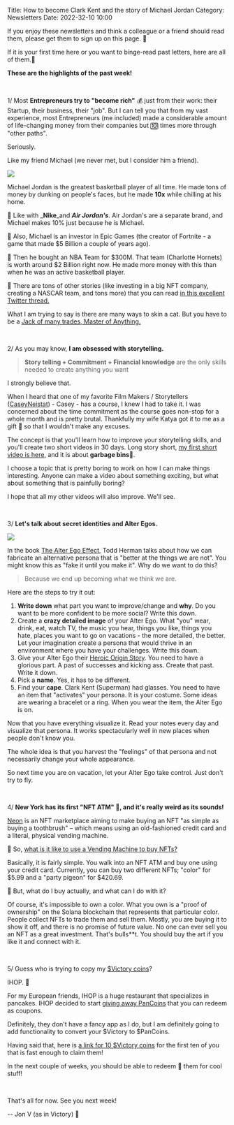 Title: How to become Clark Kent and the story of Michael Jordan
Category: Newsletters 
Date: 2022-32-10 10:00

If you enjoy these newsletters and think a colleague or a friend should read them, please get them to sign up on this page. 📝

If it is your first time here or you want to binge-read past letters, here are all of them.📰

**These are the highlights of the past week!**

<br>

1/ Most **Entrepreneurs try to "become rich"** 💰 just from their work: their Startup, their business, their "job". But I can tell you that from my vast experience, most Entrepreneurs (me included) made a considerable amount of life-changing money from their companies but 🔟 times more through "other paths".

Seriously.

Like my friend Michael (we never met, but I consider him a friend).

![](https://sendfoxprod.b-cdn.net/media/n67UZO6OjveCgo5XWL0U2EgP2PYYGmmvPSqg6QAD16325)

Michael Jordan is the greatest basketball player of all time. He made tons of money by dunking on people's faces, but he made **10x** while chilling at his home.

🔹 Like with _**Nike**_and _**Air Jordan's**_. Air Jordan's are a separate brand, and Michael makes 10% just because he is Michael.

🔹 Also, Michael is an investor in Epic Games (the creator of Fortnite - a game that made $5 Billion a couple of years ago).

🔹 Then he bought an NBA Team for $300M. That team (Charlotte Hornets) is worth around $2 Billion right now. He made more money with this than when he was an active basketball player.

🔹 There are tons of other stories (like investing in a big NFT company, creating a NASCAR team, and tons more) that you can read [in this excellent Twitter thread.](https://twitter.com/nathanbaugh27/status/1495764635085156355?t=xm6H7C3ZTiM20HMNkza5Qw&s=19)

What I am trying to say is there are many ways to skin a cat. But you have to be a [Jack of many trades, Master of Anything.](https://jon.io/jack-of-many-trades-master-of-anything)

<br>

2/ As you may know, **I am obsessed with storytelling.**


> **Story telling + Commitment + Financial knowledge** are the only skills needed to create anything you want

I strongly believe that.

When I heard that one of my favorite Film Makers / Storytellers ([CaseyNeistat](https://www.youtube.com/c/Caseyneistatofficial)) - Casey - has a course, I knew I had to take it. I was concerned about the time commitment as the course goes non-stop for a whole month and is pretty brutal. Thankfully my wife Katya got it to me as a gift 🎁 so that I wouldn't make any excuses.

The concept is that you'll learn how to improve your storytelling skills, and you'll create two short videos in 30 days. Long story short, [my first short video is here](https://youtu.be/u3VJo9evfVg), and it is about **garbage bins**🚮.

I choose a topic that is pretty boring to work on how I can make things interesting. Anyone can make a video about something exciting, but what about something that is painfully boring?

I hope that all my other videos will also improve. We'll see.

<br>

3/ **Let's talk about secret identities and Alter Egos.**

![](https://sendfoxprod.b-cdn.net/media/RvZ4lVctbYDGsOD8KbCSOfKDQv91HMiuGzPPqNXx16325)

In the book [The Alter Ego Effect](https://www.amazon.com/Alter-Ego-Effect-Identities-Transform/dp/0062838636/), Todd Herman talks about how we can fabricate an alternative persona that is "better at the things we are not". You might know this as "fake it until you make it". Why do we want to do this?

> Because we end up becoming what we think we are.


Here are the steps to try it out:

1. **Write down** what part you want to improve/change and **why**. Do you want to be more confident to be more social? Write this down.
2. Create a **crazy detailed image** of your Alter Ego. What "you" wear, drink, eat, watch TV, the music you hear, things you like, things you hate, places you want to go on vacations - the more detailed, the better. Let your imagination create a persona that would thrive in an environment where you have your challenges. Write this down.
3. Give your Alter Ego their [Heroic Origin Story](https://www.smithsonianmag.com/arts-culture/the-psychology-behind-superhero-origin-stories-4015776/). You need to have a glorious part. A past of successes and kicking ass. Create that past. Write it down.
4. Pick a **name**. Yes, it has to be different.
5. Find your **cape**. Clark Kent (Superman) had glasses. You need to have an item that "activates" your persona. It is your costume. Some ideas are wearing a bracelet or a ring. When you wear the item, the Alter Ego is on.

Now that you have everything visualize it. Read your notes every day and visualize that persona. It works spectacularly well in new places when people don't know you.

The whole idea is that you harvest the "feelings" of that persona and not necessarily change your whole appearance.

So next time you are on vacation, let your Alter Ego take control. Just don't try to fly.

<br>

4/ **New York has its first "NFT ATM" 🏧, and it's really weird as its sounds!**

[Neon](https://neonapp.com/) is an NFT marketplace aiming to make buying an NFT "as simple as buying a toothbrush" – which means using an old-fashioned credit card and a literal, physical vending machine.

🤔 So, [what is it like to use a Vending Machine to buy NFTs?](https://www.theguardian.com/technology/2022/feb/28/nft-vending-machine-new-york-blockchain)

Basically, it is fairly simple. You walk into an NFT ATM and buy one using your credit card. Currently, you can buy two different NFTs; "color" for $5.99 and a "party pigeon" for $420.69.

🤔 But, what do I buy actually, and what can I do with it?

Of course, it's impossible to own a color. What you own is a "proof of ownership" on the Solana blockchain that represents that particular color. 
People collect NFTs to trade them and sell them. Mostly, you are buying it to show it off, and there is no promise of future value. No one can ever sell you an NFT as a great investment. That's bulls**t. You should buy the art if you like it and connect with it.

<br>

5/ Guess who is trying to copy my [$Victory coins](https://victory.jon.io/)?

IHOP. 🥞

For my European friends, IHOP is a huge restaurant that specializes in pancakes. IHOP decided to start [giving away PanCoins](https://www.forbes.com/sites/aliciakelso/2022/03/09/ihop-launches-a-new-digitally-enabled-loyalty-program/?sh=2f3d0b712acc) that you can redeem as coupons.

Definitely, they don't have a fancy app as I do, but I am definitely going to add functionality to convert your $Victory to $PanCoins.

Having said that, here is [a link for 10 $Victory coins](https://victory.jon.io/claim/clarkkent) for the first ten of you that is fast enough to claim them!

In the next couple of weeks, you should be able to redeem 🎫 them for cool stuff!

<br>

That's all for now. See you next week!

-- Jon V (as in Victory) 🚀
